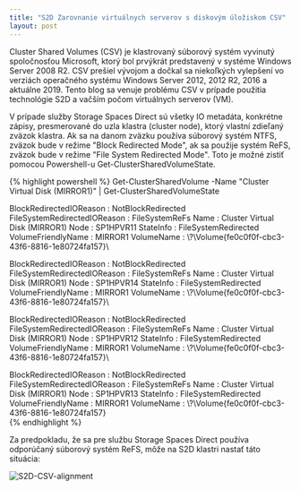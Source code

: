 ```yaml
---
title: "S2D Zarovnanie virtuálnych serverov s diskovým úložiskom CSV"
layout: post
---
```


Cluster Shared Volumes (CSV) je klastrovaný súborový systém vyvinutý spoločnosťou Microsoft, ktorý bol prvýkrát predstavený v systéme Windows Server 2008 R2. CSV prešiel vývojom a dočkal sa niekoľkých vylepšení vo verziách operačného systému Windows Server 2012, 2012 R2, 2016 a aktuálne 2019. Tento blog sa venuje problému CSV v prípade použitia technológie S2D a vačším počom virtuálnych serverov (VM).

V prípade služby Storage Spaces Direct sú všetky IO metadáta, konkrétne zápisy, presmerované do uzla klastra (cluster node), ktorý vlastní zdieľaný zväzok klastra. Ak sa na danom zväzku používa súborový systém NTFS, zväzok bude v režime "Block Redirected Mode", ak sa použije systém ReFS, zväzok bude v režime "File System Redirected Mode". Toto je možné zistiť pomocou Powershell-u Get-ClusterSharedVolumeState. 

{% highlight powershell %}
Get-ClusterSharedVolume -Name "Cluster Virtual Disk (MIRROR1)" | Get-ClusterSharedVolumeState

BlockRedirectedIOReason      : NotBlockRedirected
FileSystemRedirectedIOReason : FileSystemReFs
Name                         : Cluster Virtual Disk (MIRROR1)
Node                         : SP1HPVR11
StateInfo                    : FileSystemRedirected
VolumeFriendlyName           : MIRROR1
VolumeName                   : \\?\Volume{fe0c0f0f-cbc3-43f6-8816-1e80724fa157}\

BlockRedirectedIOReason      : NotBlockRedirected
FileSystemRedirectedIOReason : FileSystemReFs
Name                         : Cluster Virtual Disk (MIRROR1)
Node                         : SP1HPVR14
StateInfo                    : FileSystemRedirected
VolumeFriendlyName           : MIRROR1
VolumeName                   : \\?\Volume{fe0c0f0f-cbc3-43f6-8816-1e80724fa157}\

BlockRedirectedIOReason      : NotBlockRedirected
FileSystemRedirectedIOReason : FileSystemReFs
Name                         : Cluster Virtual Disk (MIRROR1)
Node                         : SP1HPVR12
StateInfo                    : FileSystemRedirected
VolumeFriendlyName           : MIRROR1
VolumeName                   : \\?\Volume{fe0c0f0f-cbc3-43f6-8816-1e80724fa157}\

BlockRedirectedIOReason      : NotBlockRedirected
FileSystemRedirectedIOReason : FileSystemReFs
Name                         : Cluster Virtual Disk (MIRROR1)
Node                         : SP1HPVR13
StateInfo                    : FileSystemRedirected
VolumeFriendlyName           : MIRROR1
VolumeName                   : \\?\Volume{fe0c0f0f-cbc3-43f6-8816-1e80724fa157}\
{% endhighlight %}

Za predpokladu, že sa pre službu Storage Spaces Direct používa odporúčaný súborový systém ReFS, môže na S2D klastri nastať táto situácia:

![S2D-CSV-alignment](https://user-images.githubusercontent.com/11541025/136854742-e1f8d72a-4192-4885-b302-35b73793b875.png)


